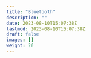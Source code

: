 ```yaml
---
title: "Bluetooth"
description: ""
date: 2023-08-10T15:07:38Z
lastmod: 2023-08-10T15:07:38Z
draft: false
images: []
weight: 20
---
```

